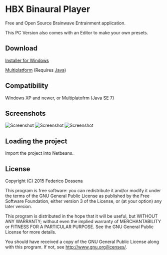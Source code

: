 # HBX Binaural Player
Free and Open Source Brainwave Entrainment application.

This PC Version also comes with an Editor to make your own presets.
 
## Download
[Installer for Windows](http://downloads.adolfintel.com/geth.php?r=hbx-win)

[Multiplatform](http://downloads.adolfintel.com/geth.php?r=hbx-pcbin) (Requires [Java](http://java.com))
 
## Compatibility
Windows XP and newer, or Multiplatofrm (Java SE 7)

## Screenshots
![Screenshot](http://adolfintel.com/hbx/pc1.png)
![Screenshot](http://adolfintel.com/hbx/pc2.png)
![Screenshot](http://adolfintel.com/hbx/website1.png)

## Loading the project
Import the project into Netbeans.

## License
Copyright (C) 2015 Federico Dossena

This program is free software: you can redistribute it and/or modify
it under the terms of the GNU General Public License as published by
the Free Software Foundation, either version 3 of the License, or
(at your option) any later version.

This program is distributed in the hope that it will be useful,
but WITHOUT ANY WARRANTY; without even the implied warranty of
MERCHANTABILITY or FITNESS FOR A PARTICULAR PURPOSE.  See the
GNU General Public License for more details.

You should have received a copy of the GNU General Public License
along with this program.  If not, see <http://www.gnu.org/licenses/>.
